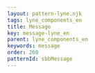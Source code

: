 ```yaml
---
layout: pattern-lyne.njk
tags: lyne_components_en
title: Message
key: message-lyne_en
parent: lyne_components_en
keywords: message
order: 260
patternId: sbbMessage
---
```

